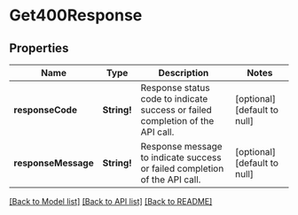 # Get400Response

## Properties
Name | Type | Description | Notes
------------ | ------------- | ------------- | -------------
**responseCode** | **String!** | Response status code to indicate success or failed completion of the API call. | [optional] [default to null]
**responseMessage** | **String!** | Response message to indicate success or failed completion of the API call. | [optional] [default to null]

[[Back to Model list]](../README.md#documentation-for-models) [[Back to API list]](../README.md#documentation-for-api-endpoints) [[Back to README]](../README.md)


